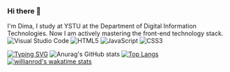 ### Hi there 👋
I'm Dima, I study at YSTU at the Department of Digital Information Technologies.
Now I am actively mastering the front-end technology stack.
![Visual Studio Code](https://img.shields.io/badge/Visual%20Studio%20Code-0078d7.svg?style=for-the-badge&logo=visual-studio-code&logoColor=white)
	![HTML5](https://img.shields.io/badge/html5-%23E34F26.svg?style=for-the-badge&logo=html5&logoColor=white)
 ![JavaScript](https://img.shields.io/badge/javascript-%23323330.svg?style=for-the-badge&logo=javascript&logoColor=%23F7DF1E)
 ![CSS3](https://img.shields.io/badge/css3-%231572B6.svg?style=for-the-badge&logo=css3&logoColor=white)

[![Typing SVG](https://readme-typing-svg.herokuapp.com?font=Fira+Code&pause=1000&center=%D0%9B%D0%9E%D0%96%D0%AC&vCenter=%D0%9B%D0%9E%D0%96%D0%AC&repeat=%D0%B8%D1%81%D1%82%D0%B8%D0%BD%D0%BD%D1%8B%D0%B9&random=%D0%9B%D0%9E%D0%96%D0%AC&width=435&lines=The+five+boxing+wizards+jump+quickly)](https://git.io/typing-svg)
![Anurag's GitHub stats](https://github-readme-stats.vercel.app/api?username=anuraghazra&theme=dark&show_icons=true)
[![Top Langs](https://github-readme-stats.vercel.app/api/top-langs/?username=anuraghazra&layout=compact)](https://github.com/anuraghazra/github-readme-stats)
[![willianrod's wakatime stats](https://github-readme-stats.vercel.app/api/wakatime?username=willianrod)](https://github.com/anuraghazra/github-readme-stats)
